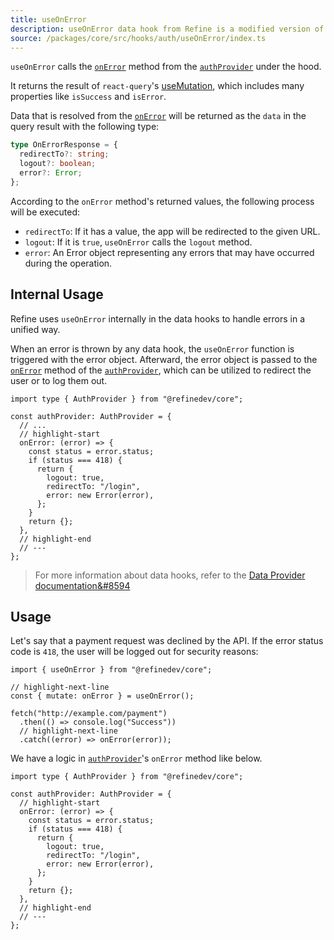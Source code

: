 ```yaml
---
title: useOnError
description: useOnError data hook from Refine is a modified version of react-query's useMutation for create mutations
source: /packages/core/src/hooks/auth/useOnError/index.ts
---
```


`useOnError` calls the [`onError`][on-error] method from the [`authProvider`][auth-provider] under the hood.

It returns the result of `react-query`'s [useMutation](https://tanstack.com/query/v4/docs/react/reference/useMutation), which includes many properties like `isSuccess` and `isError`.

Data that is resolved from the [`onError`][on-error] will be returned as the `data` in the query result with the following type:

```ts
type OnErrorResponse = {
  redirectTo?: string;
  logout?: boolean;
  error?: Error;
};
```

According to the `onError` method's returned values, the following process will be executed:

- `redirectTo`: If it has a value, the app will be redirected to the given URL.
- `logout`: If it is `true`, `useOnError` calls the `logout` method.
- `error`: An Error object representing any errors that may have occurred during the operation.

## Internal Usage

Refine uses `useOnError` internally in the data hooks to handle errors in a unified way.

When an error is thrown by any data hook, the `useOnError` function is triggered with the error object. Afterward, the error object is passed to the [`onError`][on-error] method of the [`authProvider`][auth-provider], which can be utilized to redirect the user or to log them out.

```tsx
import type { AuthProvider } from "@refinedev/core";

const authProvider: AuthProvider = {
  // ...
  // highlight-start
  onError: (error) => {
    const status = error.status;
    if (status === 418) {
      return {
        logout: true,
        redirectTo: "/login",
        error: new Error(error),
      };
    }
    return {};
  },
  // highlight-end
  // ---
};
```

> For more information about data hooks, refer to the [Data Provider documentation&#8594](/docs/data/data-provider#supported-hooks)

## Usage

Let's say that a payment request was declined by the API. If the error status code is `418`, the user will be logged out for security reasons:

```tsx
import { useOnError } from "@refinedev/core";

// highlight-next-line
const { mutate: onError } = useOnError();

fetch("http://example.com/payment")
  .then(() => console.log("Success"))
  // highlight-next-line
  .catch((error) => onError(error));
```

We have a logic in [`authProvider`](/docs/authentication/auth-provider)'s `onError` method like below.

```tsx
import type { AuthProvider } from "@refinedev/core";

const authProvider: AuthProvider = {
  // highlight-start
  onError: (error) => {
    const status = error.status;
    if (status === 418) {
      return {
        logout: true,
        redirectTo: "/login",
        error: new Error(error),
      };
    }
    return {};
  },
  // highlight-end
  // ---
};
```

[on-error]: /docs/authentication/auth-provider#onerror-
[auth-provider]: /docs/authentication/auth-provider
